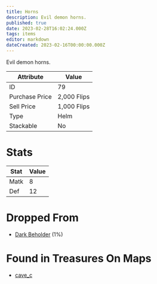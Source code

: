 ```yaml
---
title: Horns
description: Evil demon horns.
published: true
date: 2023-02-28T16:02:24.000Z
tags: items
editor: markdown
dateCreated: 2023-02-16T00:00:00.000Z
---
```


Evil demon horns.

|Attribute|Value|
|-|-|
|ID|79|
|Purchase Price|2,000 Flips|
|Sell Price|1,000 Flips|
|Type|Helm|
|Stackable|No|

# Stats
|Stat|Value|
|-|-|
|Matk|8|
|Def|12|

# Dropped From
 * [Dark Beholder](/monsters/dark-beholder) (1%)

# Found in Treasures On Maps
 * [cave_c](/maps/cave_c)